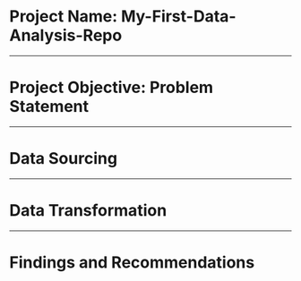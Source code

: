 # Project Name: My-First-Data-Analysis-Repo

-----
# Project Objective: Problem Statement



------
# Data Sourcing



------
# Data Transformation



-----
# Findings and Recommendations
